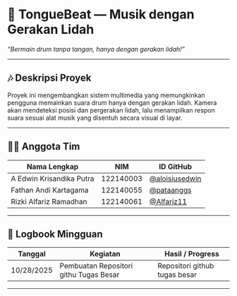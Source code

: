 # 🥁 TongueBeat — Musik dengan Gerakan Lidah
*“Bermain drum tanpa tangan, hanya dengan gerakan lidah!”*

---

## 🎶 Deskripsi Proyek

Proyek ini mengembangkan sistem multimedia yang memungkinkan pengguna memainkan suara drum hanya dengan gerakan lidah. Kamera akan mendeteksi posisi dan pergerakan lidah, lalu menampilkan respon suara sesuai alat musik yang disentuh secara visual di layar.

---

## 👨‍💻 Anggota Tim

| Nama Lengkap | NIM | ID GitHub |
|---------------|-----|-----------|
| A Edwin Krisandika Putra | 122140003 |[@aloisiusedwin]( https://github.com/aloisiusedwin) |
| Fathan Andi Kartagama | 122140055 |[@pataanggs]( https://github.com/pataanggs) |
| Rizki Alfariz Ramadhan | 122140061 | [@Alfariz11](https://github.com/Alfariz11) |

---

## 📅 Logbook Mingguan

| Tanggal | Kegiatan | Hasil / Progress |
|---------|-----------|------------------|
| 10/28/2025 | Pembuatan Repositori githu Tugas Besar | Repositori github tugas besar |

---
